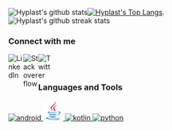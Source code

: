 ![Hyplast's github stats](https://github-readme-stats.vercel.app/api?username=Hyplast&show_icons=true&theme=merko&hide_title=true)[![Hyplast's Top Langs](https://github-readme-stats.vercel.app/api/top-langs/?username=Hyplast&layout=compact&theme=merko)](https://github.com/Hyplast). ![Hyplast's github streak stats](https://github-readme-streak-stats.herokuapp.com/?user=Hyplast&theme=merko)

### Connect with me

[<img align="left" alt="LinkedIn" width="30" src="https://cdn-icons-png.flaticon.com/512/174/174857.png" />]( https://www.linkedin.com/in/Hyplast-92397a158)
[<img align="left" alt="Stackoverflow" width="30" src="https://upload.wikimedia.org/wikipedia/commons/thumb/e/ef/Stack_Overflow_icon.svg/768px-Stack_Overflow_icon.svg.png" />](https://stackoverflow.com/users/13082214/Hyplast)
[<img align="left" alt="Twitter" width="30" src="https://cdn-icons-png.flaticon.com/512/124/124021.png" />](https://twitter.com/Hyplast)
<br />
<br />

### Languages and Tools

<p align="left"> 
  <a href="https://developer.android.com" target="_blank"> <img src="https://iconarchive.com/download/i98401/dakirby309/simply-styled/OS-Android.ico" alt="android" width="40" height="40"/> </a> 
  <a href="https://www.java.com" target="_blank"> <img src="https://raw.githubusercontent.com/devicons/devicon/master/icons/java/java-original.svg" alt="java" width="40" height="40"/> </a>
  <a href="https://kotlinlang.org" target="_blank"> <img src="https://upload.wikimedia.org/wikipedia/commons/thumb/0/06/Kotlin_Icon.svg/1200px-Kotlin_Icon.svg.png" alt="kotlin" width="35" height="35"/> </a>
  <a href="https://www.python.org" target="_blank"> <img src="https://cdn-icons-png.flaticon.com/512/919/919852.png" alt="python" width="40" height="40"/> </a> 
  </p>
<br />
